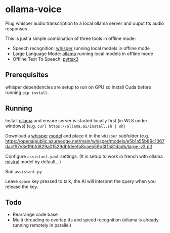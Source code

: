 # ollama-voice
Plug whisper audio transcription to a local ollama server and ouput tts audio responses

This is just a simple combination of three tools in offline mode:
 - Speech recognition: [whisper](https://github.com/openai/whisper) running local models in offline mode
 - Large Language Mode: [ollama](https://github.com/jmorganca/ollama) running local models in offline mode
 - Offline Text To Speech: [pyttsx3](https://pypi.org/project/pyttsx3/)

## Prerequisites

whisper dependencies are setup to run on GPU so Install Cuda before running `pip install`.

## Running

Install [ollama](https://ollama.ai/) and ensure server is started locally first (in WLS under windows) (e.g. `curl https://ollama.ai/install.sh | sh`)

Download a [whisper](https://github.com/openai/whisper) [model](https://github.com/openai/whisper#available-models-and-languages) and place it in the `whisper` subfolder (e.g. https://openaipublic.azureedge.net/main/whisper/models/e5b1a55b89c1367dacf97e3e19bfd829a01529dbfdeefa8caeb59b3f1b81dadb/large-v3.pt)

Configure `assistant.yaml` settings. (It is setup to work in french with ollama [mistral](https://ollama.ai/library/mistral) model by default...)

Run `assistant.py`

Leave `space` key pressed to talk, the AI will interpret the query when you release the key.

## Todo

- Rearrange code base
- Multi threading to overlap tts and speed recognition (ollama is already running remotely in parallel)